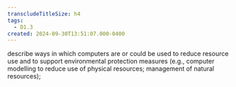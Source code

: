 ```yaml
---
transcludeTitleSize: h4
tags:
  - D1.3
created: 2024-09-30T13:51:07.000-0400
---
```

describe ways in which computers are or could be used to reduce resource use and to support environmental protection measures (e.g., computer modelling to reduce use of physical resources; management of natural resources);